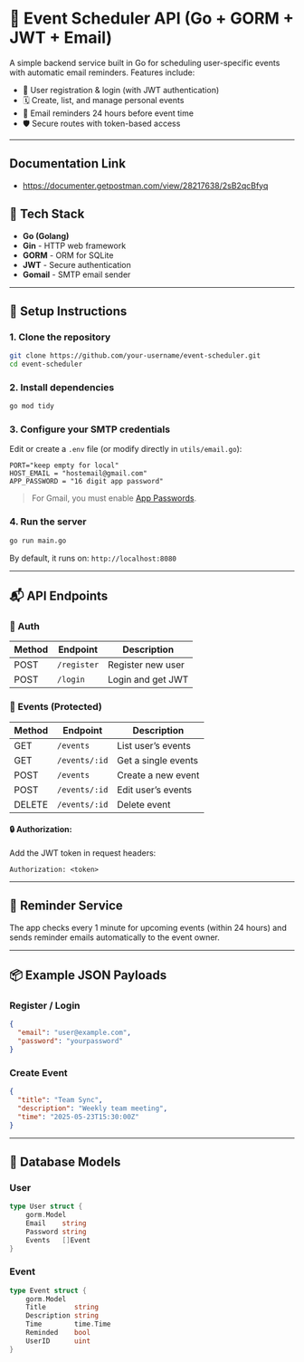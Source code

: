 
# 📅 Event Scheduler API (Go + GORM + JWT + Email)

A simple backend service built in Go for scheduling user-specific events with automatic email reminders. Features include:

- 🧑 User registration & login (with JWT authentication)
- 🗓️ Create, list, and manage personal events
- 📧 Email reminders 24 hours before event time
- 🛡️ Secure routes with token-based access

---
## Documentation Link 
- https://documenter.getpostman.com/view/28217638/2sB2qcBfyq
## 🚀 Tech Stack

- **Go (Golang)**
- **Gin** - HTTP web framework
- **GORM** - ORM for SQLite
- **JWT** - Secure authentication
- **Gomail** - SMTP email sender

---

## 🔧 Setup Instructions

### 1. Clone the repository

```bash
git clone https://github.com/your-username/event-scheduler.git
cd event-scheduler
```

### 2. Install dependencies

```bash
go mod tidy
```

### 3. Configure your SMTP credentials

Edit or create a `.env` file (or modify directly in `utils/email.go`):

```env
PORT="keep empty for local"
HOST_EMAIL = "hostemail@gmail.com"
APP_PASSWORD = "16 digit app password"
```

>  For Gmail, you must enable [App Passwords](https://myaccount.google.com/apppasswords).

### 4. Run the server

```bash
go run main.go
```

By default, it runs on: `http://localhost:8080`

---

## 📬 API Endpoints

### 🔐 Auth

| Method | Endpoint    | Description       |
| ------ | ----------- | ----------------- |
| POST   | `/register` | Register new user |
| POST   | `/login`    | Login and get JWT |

### 📅 Events (Protected)

| Method | Endpoint  | Description        |
| ------ | --------- | ------------------ |
| GET    | `/events` | List user’s events |
| GET    | `/events/:id` | Get a single events |
| POST   | `/events` | Create a new event |
| POST   | `/events/:id` | Edit user’s events |
| DELETE   | `/events/:id` | Delete event |

#### 🔒 Authorization:

Add the JWT token in request headers:

```
Authorization: <token>
```

---

## 🔁 Reminder Service

The app checks every 1 minute for upcoming events (within 24 hours) and sends reminder emails automatically to the event owner.

---

## 📦 Example JSON Payloads

### Register / Login

```json
{
  "email": "user@example.com",
  "password": "yourpassword"
}
```

### Create Event

```json
{
  "title": "Team Sync",
  "description": "Weekly team meeting",
  "time": "2025-05-23T15:30:00Z"
}
```

---

## 🧠 Database Models

### User

```go
type User struct {
    gorm.Model
    Email    string
    Password string
    Events   []Event
}
```

### Event

```go
type Event struct {
    gorm.Model
    Title       string
    Description string
    Time        time.Time
    Reminded    bool
    UserID      uint
}
```


